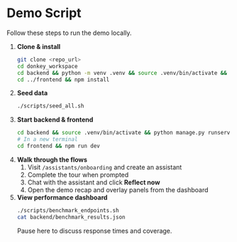 # Demo Script

Follow these steps to run the demo locally.

1. **Clone & install**
   ```bash
   git clone <repo_url>
   cd donkey_workspace
   cd backend && python -m venv .venv && source .venv/bin/activate && pip install -r requirements.txt
   cd ../frontend && npm install
   ```
2. **Seed data**
   ```bash
   ./scripts/seed_all.sh
   ```
3. **Start backend & frontend**
   ```bash
   cd backend && source .venv/bin/activate && python manage.py runserver
   # In a new terminal
   cd frontend && npm run dev
   ```
4. **Walk through the flows**
   1. Visit `/assistants/onboarding` and create an assistant
   2. Complete the tour when prompted
   3. Chat with the assistant and click **Reflect now**
   4. Open the demo recap and overlay panels from the dashboard
5. **View performance dashboard**
   ```bash
   ./scripts/benchmark_endpoints.sh
   cat backend/benchmark_results.json
   ```
   Pause here to discuss response times and coverage.
